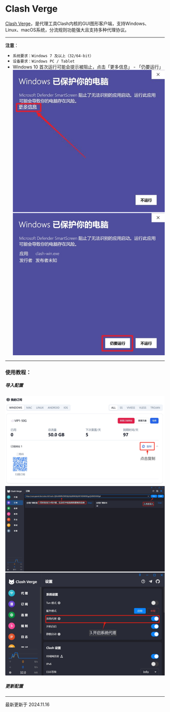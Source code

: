 # Clash Verge

[Clash Verge](https://github.com/clash-verge-rev/clash-verge-rev/releases/download/v1.7.7/Clash.Verge_1.7.7_x64-setup.exe)，是代理工具Clash内核的GUI图形客户端，支持Windows、Linux、macOS系统，分流规则功能强大且支持多种代理协议。

---
**注意**：

- `系统要求：Windows 7 及以上（32/64-bit）`
- `设备要求：Windows PC / Tablet`
- Windows 10 首次运行可能会提示被阻止，点击「更多信息」 - 「仍要运行」
![图一](clash-verge-01.jpg)![图二](clash-verge-02.jpg)
---

### 使用教程：
##### 导入配置
![图三](clash-verge-03.png)
![图四](clash-verge-04.png)
![图五](clash-verge-05.png)
##### 更新配置

---

最新更新于 2024.11.16
